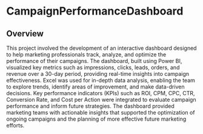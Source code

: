 # CampaignPerformanceDashboard

## Overview
This project involved the development of an interactive dashboard designed to help marketing professionals track, analyze, and optimize the performance of their campaigns. The dashboard, built using Power BI, visualized key metrics such as impressions, clicks, leads, orders, and revenue over a 30-day period, providing real-time insights into campaign effectiveness. Excel was used for in-depth data analysis, enabling the team to explore trends, identify areas of improvement, and make data-driven decisions. 
Key performance indicators (KPIs) such as ROI, CPM, CPC, CTR, Conversion Rate, and Cost per Action were integrated to evaluate campaign performance and inform future strategies. The dashboard provided marketing teams with actionable insights that supported the optimization of ongoing campaigns and the planning of more effective future marketing efforts.

